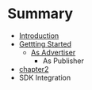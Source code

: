 # Summary

* [Introduction](README.md)
* [Gettting Started](docs/getting-started.md)
   * [As Advertiser](docs/Getting-started-as-advertiser.md)
       * As Publisher
* [chapter2](docs/chapter2.md)
* SDK Integration

